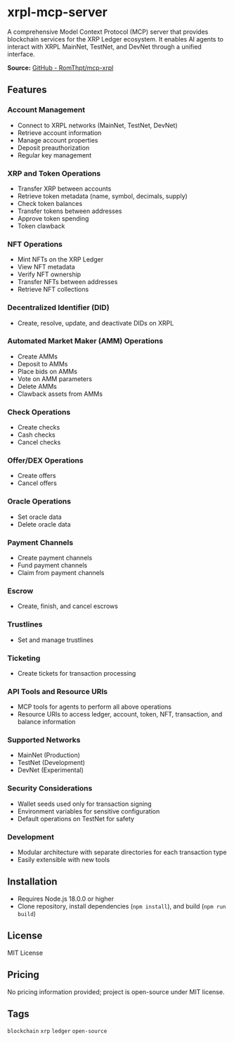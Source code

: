 # xrpl-mcp-server

A comprehensive Model Context Protocol (MCP) server that provides blockchain services for the XRP Ledger ecosystem. It enables AI agents to interact with XRPL MainNet, TestNet, and DevNet through a unified interface.

**Source:** [GitHub - RomThpt/mcp-xrpl](https://github.com/RomThpt/mcp-xrpl)

## Features

### Account Management
- Connect to XRPL networks (MainNet, TestNet, DevNet)
- Retrieve account information
- Manage account properties
- Deposit preauthorization
- Regular key management

### XRP and Token Operations
- Transfer XRP between accounts
- Retrieve token metadata (name, symbol, decimals, supply)
- Check token balances
- Transfer tokens between addresses
- Approve token spending
- Token clawback

### NFT Operations
- Mint NFTs on the XRP Ledger
- View NFT metadata
- Verify NFT ownership
- Transfer NFTs between addresses
- Retrieve NFT collections

### Decentralized Identifier (DID)
- Create, resolve, update, and deactivate DIDs on XRPL

### Automated Market Maker (AMM) Operations
- Create AMMs
- Deposit to AMMs
- Place bids on AMMs
- Vote on AMM parameters
- Delete AMMs
- Clawback assets from AMMs

### Check Operations
- Create checks
- Cash checks
- Cancel checks

### Offer/DEX Operations
- Create offers
- Cancel offers

### Oracle Operations
- Set oracle data
- Delete oracle data

### Payment Channels
- Create payment channels
- Fund payment channels
- Claim from payment channels

### Escrow
- Create, finish, and cancel escrows

### Trustlines
- Set and manage trustlines

### Ticketing
- Create tickets for transaction processing

### API Tools and Resource URIs
- MCP tools for agents to perform all above operations
- Resource URIs to access ledger, account, token, NFT, transaction, and balance information

### Supported Networks
- MainNet (Production)
- TestNet (Development)
- DevNet (Experimental)

### Security Considerations
- Wallet seeds used only for transaction signing
- Environment variables for sensitive configuration
- Default operations on TestNet for safety

### Development
- Modular architecture with separate directories for each transaction type
- Easily extensible with new tools

## Installation
- Requires Node.js 18.0.0 or higher
- Clone repository, install dependencies (`npm install`), and build (`npm run build`)

## License
MIT License

## Pricing
No pricing information provided; project is open-source under MIT license.

## Tags
`blockchain` `xrp` `ledger` `open-source`